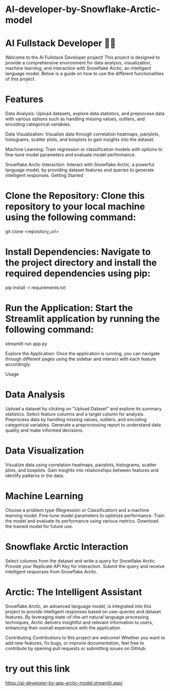 # AI-developer-by-Snowflake-Arctic-model

# AI Fullstack Developer 🦹‍♂
Welcome to the AI Fullstack Developer project! This project is designed to provide a comprehensive environment for data analysis, visualization, machine learning, and interaction with Snowflake Arctic, an intelligent language model. Below is a guide on how to use the different functionalities of this project.

# Features
Data Analysis: Upload datasets, explore data statistics, and preprocess data with various options such as handling missing values, outliers, and encoding categorical variables.

Data Visualization: Visualize data through correlation heatmaps, pairplots, histograms, scatter plots, and boxplots to gain insights into the dataset.

Machine Learning: Train regression or classification models with options to fine-tune model parameters and evaluate model performance.

Snowflake Arctic Interaction: Interact with Snowflake Arctic, a powerful language model, by providing dataset features and queries to generate intelligent responses.
Getting Started
# Clone the Repository: Clone this repository to your local machine using the following command:

 git clone <repository_url>

# Install Dependencies: Navigate to the project directory and install the required dependencies using pip:

 pip install -r requirements.txt

# Run the Application: Start the Streamlit application by running the following command:

 streamlit run app.py

Explore the Application: Once the application is running, you can navigate through different pages using the sidebar and interact with each feature accordingly.

Usage
# Data Analysis
Upload a dataset by clicking on "Upload Dataset" and explore its summary statistics.
Select feature columns and a target column for analysis.
Preprocess data by handling missing values, outliers, and encoding categorical variables.
Generate a preprocessing report to understand data quality and make informed decisions.
# Data Visualization
Visualize data using correlation heatmaps, pairplots, histograms, scatter plots, and boxplots.
Gain insights into relationships between features and identify patterns in the data.
# Machine Learning
Choose a problem type (Regression or Classification) and a machine learning model.
Fine-tune model parameters to optimize performance.
Train the model and evaluate its performance using various metrics.
Download the trained model for future use.
# Snowflake Arctic Interaction
Select columns from the dataset and write a query for Snowflake Arctic.
Provide your Replicate API Key for interaction.
Submit the query and receive intelligent responses from Snowflake Arctic.
# Arctic: The Intelligent Assistant
Snowflake Arctic, an advanced language model, is integrated into this project to provide intelligent responses based on user queries and dataset features. By leveraging state-of-the-art natural language processing techniques, Arctic delivers insightful and relevant information to users, enhancing their overall experience with the application.

Contributing
Contributions to this project are welcome! Whether you want to add new features, fix bugs, or improve documentation, feel free to contribute by opening pull requests or submitting issues on GitHub.

# try out this link 
https://ai-developer-by-app-arctic-model.streamlit.app/

